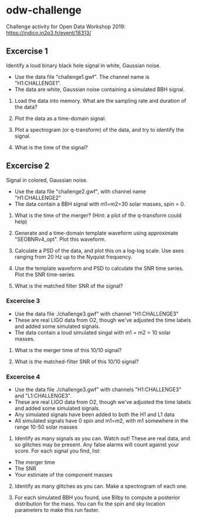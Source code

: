 # odw-challenge

Challenge activity for Open Data Workshop 2019: https://indico.in2p3.fr/event/18313/


## Excercise 1

Identify a loud binary black hole signal in white, Gaussian noise.

* Use the data file "challenge1.gwf".  The channel name is "H1:CHALLENGE1".
* The data are  white, Gaussian noise containing a simulated BBH signal.

1. Load the data into memory.  What are the sampling rate and duration of the data?

2. Plot the data as a time-domain signal. 

3. Plot a spectrogram (or q-transform) of the data, and try to identify the signal.

4. What is the time of the signal?


## Excercise 2

Signal in colored, Gaussian noise.

* Use the data file "challenge2.gwf", with channel name "H1:CHALLENGE2"
* The data contain a BBH signal with m1=m2=30 solar masses, spin = 0.


1. What is the time of the merger? (Hint: a plot of the q-transform could help)

2. Generate and a time-domain template waveform using approximate "SEOBNRv4_opt".  Plot this
waveform.

3. Calculate a PSD of the data, and plot this on a log-log scale.
Use axes ranging from 20 Hz up to the Nyquist frequency.

4. Use the template waveform and PSD to calculate the SNR time series.  Plot the SNR time-series.

5. What is the matched filter SNR of the signal?


### Excercise 3

* Use the data file ./challenge3.gwf" with channel "H1:CHALLENGE3"
* These are real LIGO data from O2, though we've adjusted the time labels and 
  added some simulated signals.
* The data contain a loud simulated singal with m1 = m2 = 10 solar masses.

1. What is the merger time of this 10/10 signal?

2. What is the matched-filter SNR of this 10/10  signal?


### Excercise 4

* Use the data file ./challenge3.gwf" with channels "H1:CHALLENGE3" and "L1:CHALLENGE3".
* These are real LIGO data from O2, though we've adjusted the time labels and 
  added some simulated signals.
* Any simulated signals have been added to both the H1 and L1 data
* All simulated signals have 0 spin and m1=m2, with m1 somewhere in the range 10-50 solar masses

1. Identify as many signals as you can.  Watch out!  These are real data, and so glitches may be
present.  Any false alarms will count against your score.  For each signal you find, list:

 * The merger time
 * The SNR
 * Your estimate of the component masses

2. Identify as many glitches as you can.  Make a spectrogram of each one.

3. For each simulated BBH you found, use Bilby to compute a
posterior distribution for the mass.  You can fix the spin and sky
location parameters to make this run faster.

